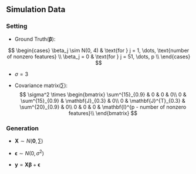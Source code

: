 ## Simulation Data

### Setting
- Ground Truth($\boldsymbol{\beta}$):    

$$
\begin{cases}
    \beta_j \sim N(0, 4)              & \text{for } j = 1, \dots, \text{number of nonzero features} \\
    \beta_j = 0              & \text{for } j = 51, \dots, p \\
\end{cases}
$$


- $\sigma = 3$


- Covariance matrix($\sum$):    
$$
\sigma^2 \times
\begin{bmatrix}
\sum^{15}_{0.9} & 0 & 0 & 0\\
0 & \sum^{15}_{0.9} & \mathbf{J}_{0.3} & 0\\
0 & \mathbf{J}^{T}_{0.3} & \sum^{20}_{0.9} & 0\\
0 & 0 & 0 & \mathbf{I}^{p - number of nonzero features}\\
\end{bmatrix}
$$

### Generation

- $\mathbf{X} \sim N(\mathbf{0}, \sum)$


- $\boldsymbol{\epsilon} \sim N(0, \sigma^2)$


- $\mathbf{y} = \mathbf{X} \boldsymbol{\beta} + \boldsymbol{\epsilon}$
